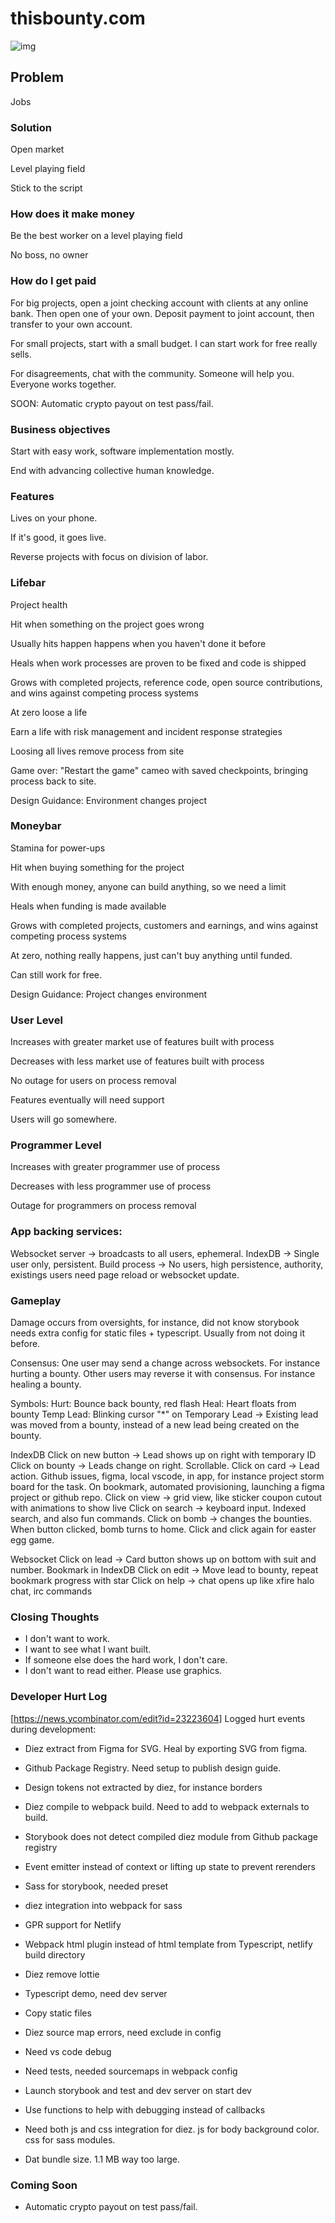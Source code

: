 # thisbounty.com

![img](https://user-images.githubusercontent.com/1377758/81486044-1eb4de00-9220-11ea-9dd0-35d151056d01.png)

## Problem

Jobs

### Solution

Open market

Level playing field

Stick to the script

### How does it make money

Be the best worker on a level playing field

No boss, no owner

### How do I get paid

For big projects, open a joint checking account with clients at any online bank. Then open one of your own. Deposit payment to joint account, then transfer to your own account.

For small projects, start with a small budget. I can start work for free really sells.

For disagreements, chat with the community. Someone will help you. Everyone works together.

SOON: Automatic crypto payout on test pass/fail.

### Business objectives

Start with easy work, software implementation mostly.

End with advancing collective human knowledge.

### Features

Lives on your phone.

If it's good, it goes live.

Reverse projects with focus on division of labor.

### Lifebar

Project health

Hit when something on the project goes wrong

Usually hits happen happens when you haven't done it before

Heals when work processes are proven to be fixed and code is shipped

Grows with completed projects, reference code, open source contributions, and wins against competing process systems

At zero loose a life

Earn a life with risk management and incident response strategies

Loosing all lives remove process from site

Game over: "Restart the game" cameo with saved checkpoints, bringing process back to site.

Design Guidance: Environment changes project

### Moneybar

Stamina for power-ups

Hit when buying something for the project

With enough money, anyone can build anything, so we need a limit

Heals when funding is made available

Grows with completed projects, customers and earnings, and wins against competing process systems

At zero, nothing really happens, just can't buy anything until funded.

Can still work for free.

Design Guidance: Project changes environment

### User Level

Increases with greater market use of features built with process

Decreases with less market use of features built with process

No outage for users on process removal

Features eventually will need support

Users will go somewhere.

### Programmer Level

Increases with greater programmer use of process

Decreases with less programmer use of process

Outage for programmers on process removal

### App backing services:

Websocket server -> broadcasts to all users, ephemeral.
IndexDB -> Single user only, persistent.
Build process -> No users, high persistence, authority, existings users need page reload or websocket update.

### Gameplay

Damage occurs from oversights, for instance, did not know storybook needs extra config for static files + typescript. Usually from not doing it before.

Consensus:
One user may send a change across websockets. For instance hurting a bounty.
Other users may reverse it with consensus. For instance healing a bounty.

Symbols:
Hurt: Bounce back bounty, red flash
Heal: Heart floats from bounty
Temp Lead: Blinking cursor
"\*" on Temporary Lead -> Existing lead was moved from a bounty, instead of a new lead being created on the bounty.

IndexDB
Click on new button -> Lead shows up on right with temporary ID
Click on bounty -> Leads change on right. Scrollable.
Click on card -> Lead action. Github issues, figma, local vscode, in app, for instance project storm board for the task. On bookmark, automated provisioning, launching a figma project or github repo.
Click on view -> grid view, like sticker coupon cutout with animations to show live
Click on search -> keyboard input. Indexed search, and also fun commands.
Click on bomb -> changes the bounties. When button clicked, bomb turns to home. Click and click again for easter egg game.

Websocket
Click on lead -> Card button shows up on bottom with suit and number. Bookmark in IndexDB
Click on edit -> Move lead to bounty, repeat bookmark progress with star
Click on help -> chat opens up like xfire halo chat, irc commands

### Closing Thoughts

- I don't want to work.
- I want to see what I want built.
- If someone else does the hard work, I don't care.
- I don't want to read either. Please use graphics.

### Developer Hurt Log

[https://news.ycombinator.com/edit?id=23223604]
Logged hurt events during development:

- Diez extract from Figma for SVG. Heal by exporting SVG from figma.

- Github Package Registry. Need setup to publish design guide.

- Design tokens not extracted by diez, for instance borders

- Diez compile to webpack build. Need to add to webpack externals to build.

- Storybook does not detect compiled diez module from Github package registry

- Event emitter instead of context or lifting up state to prevent rerenders

- Sass for storybook, needed preset

- diez integration into webpack for sass

- GPR support for Netlify

- Webpack html plugin instead of html template from Typescript, netlify build directory

- Diez remove lottie

- Typescript demo, need dev server

- Copy static files

- Diez source map errors, need exclude in config

- Need vs code debug

- Need tests, needed sourcemaps in webpack config

- Launch storybook and test and dev server on start dev

- Use functions to help with debugging instead of callbacks

- Need both js and css integration for diez. js for body background color. css for sass modules.

- Dat bundle size. 1.1 MB way too large.

### Coming Soon

- Automatic crypto payout on test pass/fail.
